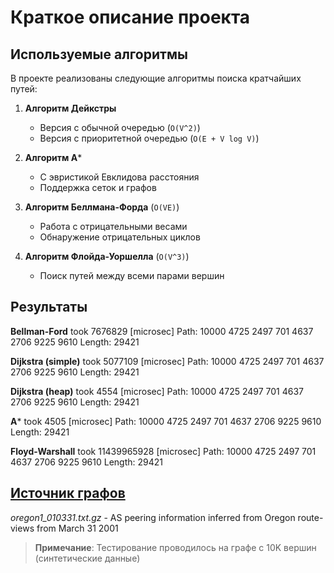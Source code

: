 # Краткое описание проекта

## Используемые алгоритмы

В проекте реализованы следующие алгоритмы поиска кратчайших путей:

1. **Алгоритм Дейкстры**  
   - Версия с обычной очередью (`O(V^2)`)
   - Версия с приоритетной очередью (`O(E + V log V)`)

2. **Алгоритм A***  
   - С эвристикой Евклидова расстояния
   - Поддержка сеток и графов

3. **Алгоритм Беллмана-Форда** (`O(VE)`)  
   - Работа с отрицательными весами
   - Обнаружение отрицательных циклов

4. **Алгоритм Флойда-Уоршелла** (`O(V^3)`)  
   - Поиск путей между всеми парами вершин

## Результаты

**Bellman-Ford** took 7676829 [microsec]
  Path: 10000 4725 2497 701 4637 2706 9225 9610 
  Length: 29421

**Dijkstra (simple)** took 5077109 [microsec]
  Path: 10000 4725 2497 701 4637 2706 9225 9610 
  Length: 29421

**Dijkstra (heap)** took 4554 [microsec]
  Path: 10000 4725 2497 701 4637 2706 9225 9610 
  Length: 29421

**A*** took 4505 [microsec]
  Path: 10000 4725 2497 701 4637 2706 9225 9610 
  Length: 29421

**Floyd-Warshall** took 11439965928 [microsec]
  Path: 10000 4725 2497 701 4637 2706 9225 9610 
  Length: 29421

## [Источник графов](https://snap.stanford.edu/data/Oregon-1.html)
*oregon1_010331.txt.gz* - AS peering information inferred from Oregon route-views from March 31 2001



> **Примечание**: Тестирование проводилось на графе с 10K вершин (синтетические данные)